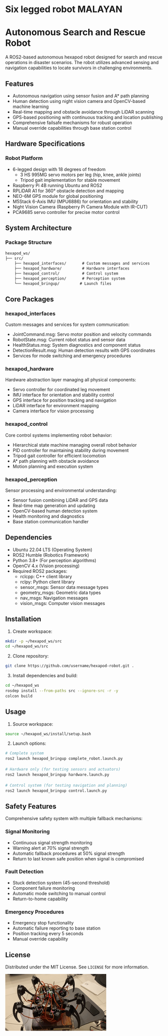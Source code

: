 # Six legged robot MALAYAN

# Autonomous Search and Rescue Robot

A ROS2-based autonomous hexapod robot designed for search and rescue operations in disaster scenarios. The robot utilizes advanced sensing and navigation capabilities to locate survivors in challenging environments.

## Features

- Autonomous navigation using sensor fusion and A* path planning
- Human detection using night vision camera and OpenCV-based machine learning
- Real-time mapping and obstacle avoidance through LiDAR scanning
- GPS-based positioning with continuous tracking and location publishing
- Comprehensive failsafe mechanisms for robust operation
- Manual override capabilities through base station control

## Hardware Specifications

### Robot Platform
- 6-legged design with 18 degrees of freedom
  - 3 HS 995MG servo motors per leg (hip, knee, ankle joints)
  - Tripod gait implementation for stable movement
- Raspberry Pi 4B running Ubuntu and ROS2
- RPLiDAR A1 for 360° obstacle detection and mapping
- NEO-6M GPS module for global positioning
- M5Stack 6-Axis IMU (MPU6886) for orientation and stability
- Night Vision Camera (Raspberry Pi Camera Module with IR-CUT)
- PCA9685 servo controller for precise motor control

## System Architecture

### Package Structure
```
hexapod_ws/
├── src/
    ├── hexapod_interfaces/       # Custom messages and services
    ├── hexapod_hardware/         # Hardware interfaces
    ├── hexapod_control/          # Control system
    ├── hexapod_perception/       # Perception system
    └── hexapod_bringup/         # Launch files
```

## Core Packages

### hexapod_interfaces
Custom messages and services for system communication:
- JointCommand.msg: Servo motor position and velocity commands
- RobotState.msg: Current robot status and sensor data
- HealthStatus.msg: System diagnostics and component status
- DetectionResult.msg: Human detection results with GPS coordinates
- Services for mode switching and emergency procedures

### hexapod_hardware
Hardware abstraction layer managing all physical components:
- Servo controller for coordinated leg movement
- IMU interface for orientation and stability control
- GPS interface for position tracking and navigation
- LiDAR interface for environment mapping
- Camera interface for vision processing

### hexapod_control
Core control systems implementing robot behavior:
- Hierarchical state machine managing overall robot behavior
- PID controller for maintaining stability during movement
- Tripod gait controller for efficient locomotion
- A* path planning with obstacle avoidance
- Motion planning and execution system

### hexapod_perception
Sensor processing and environmental understanding:
- Sensor fusion combining LiDAR and GPS data
- Real-time map generation and updating
- OpenCV-based human detection system
- Health monitoring and diagnostics
- Base station communication handler

## Dependencies

- Ubuntu 22.04 LTS (Operating System)
- ROS2 Humble (Robotics Framework)
- Python 3.8+ (For perception algorithms)
- OpenCV 4.x (Vision processing)
- Required ROS2 packages:
  - rclcpp: C++ client library
  - rclpy: Python client library
  - sensor_msgs: Sensor data message types
  - geometry_msgs: Geometric data types
  - nav_msgs: Navigation messages
  - vision_msgs: Computer vision messages

## Installation

1. Create workspace:
```bash
mkdir -p ~/hexapod_ws/src
cd ~/hexapod_ws/src
```

2. Clone repository:
```bash
git clone https://github.com/username/hexapod-robot.git .
```

3. Install dependencies and build:
```bash
cd ~/hexapod_ws
rosdep install --from-paths src --ignore-src -r -y
colcon build
```

## Usage

1. Source workspace:
```bash
source ~/hexapod_ws/install/setup.bash
```

2. Launch options:
```bash
# Complete system
ros2 launch hexapod_bringup complete_robot.launch.py

# Hardware only (for testing sensors and actuators)
ros2 launch hexapod_bringup hardware.launch.py

# Control system (for testing navigation and planning)
ros2 launch hexapod_bringup control.launch.py
```

## Safety Features

Comprehensive safety system with multiple fallback mechanisms:

### Signal Monitoring
- Continuous signal strength monitoring
- Warning alert at 70% signal strength
- Automatic fallback procedures at 50% signal strength
- Return to last known safe position when signal is compromised

### Fault Detection
- Stuck detection system (45-second threshold)
- Component failure monitoring
- Automatic mode switching to manual control
- Return-to-home capability

### Emergency Procedures
- Emergency stop functionality
- Automatic failure reporting to base station
- Position tracking every 5 seconds
- Manual override capability

## License

Distributed under the MIT License. See `LICENSE` for more information.

![Hexapod Search and Rescue Robot](malayan.gif)
